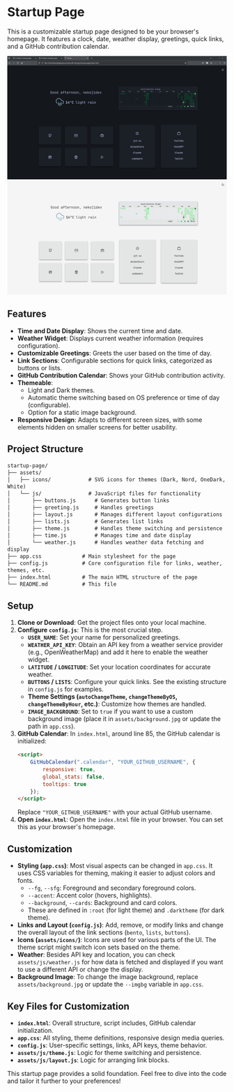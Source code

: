 # Startup Page

This is a customizable startup page designed to be your browser's homepage. It features a clock, date, weather display, greetings, quick links, and a GitHub contribution calendar.


![Startup Page Firefox Dark Theme Screenshot](assets/images/startup-page-dark-theme.png)
![Startup Page Firefox Light Theme Screenshot](assets/images/startup-page-light-theme.png)

## Features

*   **Time and Date Display**: Shows the current time and date.
*   **Weather Widget**: Displays current weather information (requires configuration).
*   **Customizable Greetings**: Greets the user based on the time of day.
*   **Link Sections**: Configurable sections for quick links, categorized as buttons or lists.
*   **GitHub Contribution Calendar**: Shows your GitHub contribution activity.
*   **Themeable**: 
    *   Light and Dark themes.
    *   Automatic theme switching based on OS preference or time of day (configurable).
    *   Option for a static image background.
*   **Responsive Design**: Adapts to different screen sizes, with some elements hidden on smaller screens for better usability.

## Project Structure

```
startup-page/
├── assets/
│   ├── icons/            # SVG icons for themes (Dark, Nord, OneDark, White)
│   └── js/               # JavaScript files for functionality
│       ├── buttons.js      # Generates button links
│       ├── greeting.js     # Handles greetings
│       ├── layout.js       # Manages different layout configurations
│       ├── lists.js        # Generates list links
│       ├── theme.js        # Handles theme switching and persistence
│       ├── time.js         # Manages time and date display
│       └── weather.js      # Handles weather data fetching and display
├── app.css             # Main stylesheet for the page
├── config.js           # Core configuration file for links, weather, themes, etc.
├── index.html          # The main HTML structure of the page
└── README.md           # This file
```

## Setup

1.  **Clone or Download**: Get the project files onto your local machine.
2.  **Configure `config.js`**: This is the most crucial step.
    *   **`USER_NAME`**: Set your name for personalized greetings.
    *   **`WEATHER_API_KEY`**: Obtain an API key from a weather service provider (e.g., OpenWeatherMap) and add it here to enable the weather widget.
    *   **`LATITUDE` / `LONGITUDE`**: Set your location coordinates for accurate weather.
    *   **`BUTTONS` / `LISTS`**: Configure your quick links. See the existing structure in `config.js` for examples.
    *   **Theme Settings (`autoChangeTheme`, `changeThemeByOS`, `changeThemeByHour`, etc.)**: Customize how themes are handled.
    *   **`IMAGE_BACKGROUND`**: Set to `true` if you want to use a custom background image (place it in `assets/background.jpg` or update the path in `app.css`).
3.  **GitHub Calendar**: In `index.html`, around line 85, the GitHub calendar is initialized:
    ```html
    <script>
        GitHubCalendar(".calendar", "YOUR_GITHUB_USERNAME", { 
            responsive: true, 
            global_stats: false,
            tooltips: true
        });
    </script>
    ```
    Replace `"YOUR_GITHUB_USERNAME"` with your actual GitHub username.
4.  **Open `index.html`**: Open the `index.html` file in your browser. You can set this as your browser's homepage.

## Customization

*   **Styling (`app.css`)**: Most visual aspects can be changed in `app.css`. It uses CSS variables for theming, making it easier to adjust colors and fonts.
    *   `--fg`, `--sfg`: Foreground and secondary foreground colors.
    *   `--accent`: Accent color (hovers, highlights).
    *   `--background`, `--cards`: Background and card colors.
    *   These are defined in `:root` (for light theme) and `.darktheme` (for dark theme).
*   **Links and Layout (`config.js`)**: Add, remove, or modify links and change the overall layout of the link sections (`bento`, `lists`, `buttons`).
*   **Icons (`assets/icons/`)**: Icons are used for various parts of the UI. The theme script might switch icon sets based on the theme.
*   **Weather**: Besides API key and location, you can check `assets/js/weather.js` for how data is fetched and displayed if you want to use a different API or change the display.
*   **Background Image**: To change the image background, replace `assets/background.jpg` or update the `--imgbg` variable in `app.css`.

## Key Files for Customization

*   **`index.html`**: Overall structure, script includes, GitHub calendar initialization.
*   **`app.css`**: All styling, theme definitions, responsive design media queries.
*   **`config.js`**: User-specific settings, links, API keys, theme behavior.
*   **`assets/js/theme.js`**: Logic for theme switching and persistence.
*   **`assets/js/layout.js`**: Logic for arranging link blocks.

This startup page provides a solid foundation. Feel free to dive into the code and tailor it further to your preferences! 